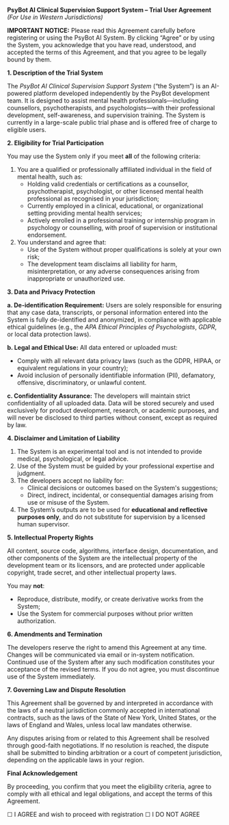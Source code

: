**PsyBot AI Clinical Supervision Support System – Trial User Agreement**
 *(For Use in Western Jurisdictions)*

**IMPORTANT NOTICE:**
 Please read this Agreement carefully before registering or using the PsyBot AI System. By clicking “Agree” or by using the System, you acknowledge that you have read, understood, and accepted the terms of this Agreement, and that you agree to be legally bound by them.



**1. Description of the Trial System**

The *PsyBot AI Clinical Supervision Support System* (“the System”) is an AI-powered platform developed independently by the PsyBot development team. It is designed to assist mental health professionals—including counsellors, psychotherapists, and psychologists—with their professional development, self-awareness, and supervision training. The System is currently in a large-scale public trial phase and is offered free of charge to eligible users.



**2. Eligibility for Trial Participation**

You may use the System only if you meet **all** of the following criteria:

1. You are a qualified or professionally affiliated individual in     the field of mental health, such as:
   - Holding valid credentials or certifications as a counsellor,      psychotherapist, psychologist, or other licensed mental health      professional as recognised in your jurisdiction;
   - Currently employed in a clinical, educational, or      organizational setting providing mental health services;
   - Actively enrolled in a professional training or internship      program in psychology or counselling, with proof of supervision or      institutional endorsement.
2. You understand and agree that:
   - Use of the System without proper qualifications is solely at      your own risk;
   - The development team disclaims all liability for harm,      misinterpretation, or any adverse consequences arising from inappropriate      or unauthorized use.



**3. Data and Privacy Protection**

**a. De-identification Requirement:**
 Users are solely responsible for ensuring that any case data, transcripts, or personal information entered into the System is fully de-identified and anonymized, in compliance with applicable ethical guidelines (e.g., the *APA Ethical Principles of Psychologists*, *GDPR*, or local data protection laws).

**b. Legal and Ethical Use:**
 All data entered or uploaded must:

- Comply with all relevant data privacy laws (such as the GDPR,     HIPAA, or equivalent regulations in your country);
- Avoid inclusion of personally identifiable information (PII),     defamatory, offensive, discriminatory, or unlawful content.

**c. Confidentiality Assurance:**
 The developers will maintain strict confidentiality of all uploaded data. Data will be stored securely and used exclusively for product development, research, or academic purposes, and will never be disclosed to third parties without consent, except as required by law.



**4. Disclaimer and Limitation of Liability**

1. The System is an experimental tool and is not intended to     provide medical, psychological, or legal advice.
2. Use of the System must be guided by your professional expertise     and judgment.
3. The developers accept no liability for:
   - Clinical decisions or outcomes based on the System's      suggestions;
   - Direct, indirect, incidental, or consequential damages arising      from use or misuse of the System.
4. The System’s outputs are to be used for **educational and     reflective purposes only**, and do not substitute for supervision by a     licensed human supervisor.



**5. Intellectual Property Rights**

All content, source code, algorithms, interface design, documentation, and other components of the System are the intellectual property of the development team or its licensors, and are protected under applicable copyright, trade secret, and other intellectual property laws.

You may **not**:

- Reproduce, distribute, modify, or create derivative works from     the System;
- Use the System for commercial purposes without prior written     authorization.



**6. Amendments and Termination**

The developers reserve the right to amend this Agreement at any time. Changes will be communicated via email or in-system notification. Continued use of the System after any such modification constitutes your acceptance of the revised terms. If you do not agree, you must discontinue use of the System immediately.



**7. Governing Law and Dispute Resolution**

This Agreement shall be governed by and interpreted in accordance with the laws of a neutral jurisdiction commonly accepted in international contracts, such as the laws of the State of New York, United States, or the laws of England and Wales, unless local law mandates otherwise.

Any disputes arising from or related to this Agreement shall be resolved through good-faith negotiations. If no resolution is reached, the dispute shall be submitted to binding arbitration or a court of competent jurisdiction, depending on the applicable laws in your region.



**Final Acknowledgement**

By proceeding, you confirm that you meet the eligibility criteria, agree to comply with all ethical and legal obligations, and accept the terms of this Agreement.

☐ I AGREE and wish to proceed with registration
 ☐ I DO NOT AGREE

 